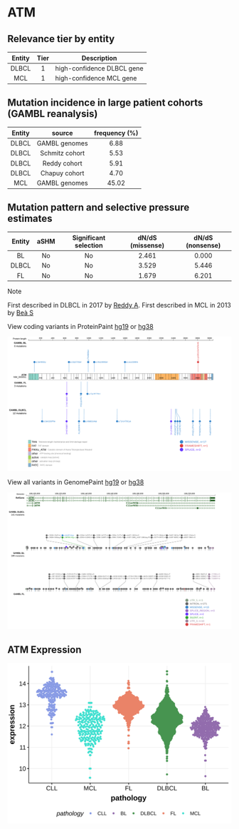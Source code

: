 # ATM

## Relevance tier by entity

|Entity|Tier|Description               |
|:------:|:----:|--------------------------|
|DLBCL |1   |high-confidence DLBCL gene|
|MCL   |1   |high-confidence MCL gene  |

## Mutation incidence in large patient cohorts (GAMBL reanalysis)

|Entity|source        |frequency (%)|
|:------:|:--------------:|:-------------:|
|DLBCL |GAMBL genomes | 6.88        |
|DLBCL |Schmitz cohort| 5.53        |
|DLBCL |Reddy cohort  | 5.91        |
|DLBCL |Chapuy cohort | 4.70        |
|MCL   |GAMBL genomes |45.02        |

## Mutation pattern and selective pressure estimates

|Entity|aSHM|Significant selection|dN/dS (missense)|dN/dS (nonsense)|
|:------:|:----:|:---------------------:|:----------------:|:----------------:|
|BL    |No  |No                   |2.461           |0.000           |
|DLBCL |No  |No                   |3.529           |5.446           |
|FL    |No  |No                   |1.679           |6.201           |


> [!NOTE]
> First described in DLBCL in 2017 by [Reddy A](https://pubmed.ncbi.nlm.nih.gov/28985567). First described in MCL in 2013 by [Beà S](https://pubmed.ncbi.nlm.nih.gov/24145436)


View coding variants in ProteinPaint [hg19](https://morinlab.github.io/LLMPP/GAMBL/ATM_protein.html)  or [hg38](https://morinlab.github.io/LLMPP/GAMBL/ATM_protein_hg38.html)

![image](images/proteinpaint/ATM_NM_000051.svg)

View all variants in GenomePaint [hg19](https://morinlab.github.io/LLMPP/GAMBL/ATM.html)  or [hg38](https://morinlab.github.io/LLMPP/GAMBL/ATM_hg38.html)

![image](images/proteinpaint/ATM.svg)
## ATM Expression
![image](images/gene_expression/ATM_by_pathology.svg)
<!-- ORIGIN: beaLandscapeSomaticMutations2013 -->
